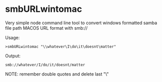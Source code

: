 # smbURLwintomac
Very simple node command line tool to convert windows formatted samba file path MACOS URL format with smb://

Usage:

    >smbURLwintomac "\\whatever\I\do\it\doesnt\matter"

Output:

    smb://whatever/I/do/it/doesnt/matter

NOTE: remember double quotes and delete last "\\"
